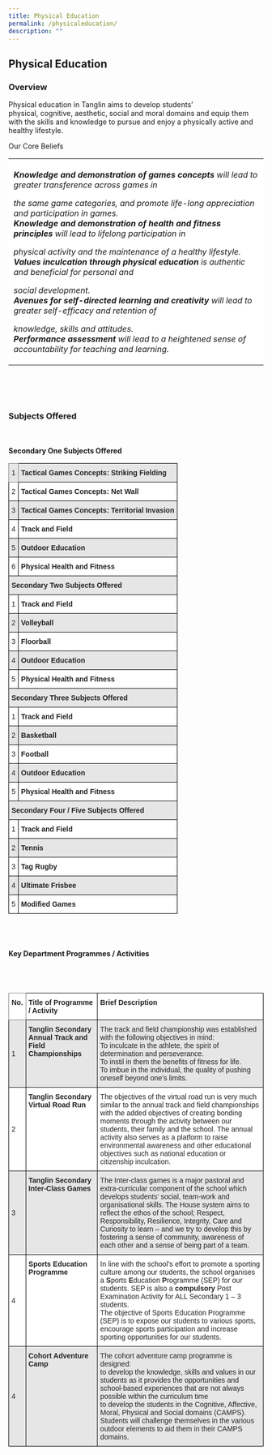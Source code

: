 ```yaml
---
title: Physical Education
permalink: /physicaleducation/
description: ""
---
```

## Physical Education


### Overview


Physical education in Tanglin aims to develop students’ physical, cognitive, aesthetic, social and moral domains and equip them with the skills and knowledge to pursue and enjoy a physically active and healthy lifestyle.  
  
Our Core Beliefs

<table style="box-sizing: inherit; border-collapse: collapse; border-spacing: 0px; max-width: 100%;"><tbody style="box-sizing: inherit;"><tr style="box-sizing: inherit; background: rgb(255, 255, 255);"><td style="box-sizing: inherit; padding: 5px 10px;"><p style="box-sizing: inherit; font-size: 1em;"><b style="box-sizing: inherit; font-weight: bold;"><i style="box-sizing: inherit;">Knowledge and demonstration of games concepts</i></b><i style="box-sizing: inherit;"><span style="box-sizing: inherit; font-weight: 400;">&nbsp;will lead to greater transference across games in</span></i></p><p style="box-sizing: inherit; font-size: 1em;"><i style="box-sizing: inherit;"><span style="box-sizing: inherit; font-weight: 400;">the same game categories, and promote life-long appreciation and participation in games.</span></i><br style="box-sizing: inherit;"><b style="box-sizing: inherit; font-weight: bold;"><i style="box-sizing: inherit;">Knowledge and demonstration of health and fitness principles</i></b><i style="box-sizing: inherit;"><span style="box-sizing: inherit; font-weight: 400;">&nbsp;will lead to lifelong participation in</span></i></p><p style="box-sizing: inherit; font-size: 1em;"><i style="box-sizing: inherit;"><span style="box-sizing: inherit; font-weight: 400;">physical activity and the maintenance of a healthy lifestyle.</span></i><br style="box-sizing: inherit;"><b style="box-sizing: inherit; font-weight: bold;"><i style="box-sizing: inherit;">Values inculcation through physical education&nbsp;</i></b><i style="box-sizing: inherit;"><span style="box-sizing: inherit; font-weight: 400;">is authentic and beneficial for personal and</span></i></p><p style="box-sizing: inherit; font-size: 1em;"><i style="box-sizing: inherit;"><span style="box-sizing: inherit; font-weight: 400;">social development.</span></i><br style="box-sizing: inherit;"><b style="box-sizing: inherit; font-weight: bold;"><i style="box-sizing: inherit;">Avenues for self-directed learning and creativity</i></b><i style="box-sizing: inherit;"><span style="box-sizing: inherit; font-weight: 400;">&nbsp;will lead to greater self-efficacy and retention of</span></i></p><p style="box-sizing: inherit; font-size: 1em;"><i style="box-sizing: inherit;"><span style="box-sizing: inherit; font-weight: 400;">knowledge, skills and attitudes.</span></i><br style="box-sizing: inherit;"><b style="box-sizing: inherit; font-weight: bold;"><i style="box-sizing: inherit;">Performance assessment</i></b><i style="box-sizing: inherit;"><span style="box-sizing: inherit; font-weight: 400;">&nbsp;will lead to a heightened sense of accountability for teaching and learning.&nbsp;</span></i></p></td></tr></tbody></table>
<br>
<br>
<br>

### Subjects Offered
<br>
<br>
<b>Secondary One Subjects Offered<b>
	<br>
	<style type="text/css">
.tg  {border-collapse:collapse;border-spacing:0;}
.tg td{border-color:black;border-style:solid;border-width:1px;font-family:Arial, sans-serif;font-size:14px;
  overflow:hidden;padding:10px 5px;word-break:normal;}
.tg th{border-color:black;border-style:solid;border-width:1px;font-family:Arial, sans-serif;font-size:14px;
  font-weight:normal;overflow:hidden;padding:10px 5px;word-break:normal;}
.tg .tg-l2bf{background-color:#FFF;color:#222;font-weight:bold;text-align:left;vertical-align:top}
.tg .tg-h5mn{background-color:#E6E6E6;color:#222;text-align:left;vertical-align:middle}
.tg .tg-xyrl{background-color:#E6E6E6;color:#222;text-align:left;vertical-align:top}
.tg .tg-zqst{background-color:#E6E6E6;border-color:inherit;color:#222;font-weight:bold;text-align:left;vertical-align:top}
.tg .tg-rs0e{background-color:#E6E6E6;color:#222;font-weight:bold;text-align:left;vertical-align:top}
.tg .tg-tsok{background-color:#FFF;color:#222;text-align:left;vertical-align:top}
.tg .tg-1ppo{background-color:#FFF;color:#222;text-align:left;vertical-align:middle}
</style>
<table class="tg">
<thead>
  <tr>
    <th class="tg-zqst"><span style="font-weight:400">1</span></th>
    <th class="tg-rs0e" colspan="2"><span style="font-weight:bold">Tactical Games Concepts: Striking Fielding</span></th>
  </tr>
</thead>
<tbody>
  <tr>
    <td class="tg-tsok"><span style="font-weight:400">2</span></td>
    <td class="tg-l2bf" colspan="2"><span style="font-weight:bold">Tactical Games Concepts: Net Wall</span></td>
  </tr>
  <tr>
    <td class="tg-xyrl"><span style="font-weight:400">3</span></td>
    <td class="tg-rs0e" colspan="2"><span style="font-weight:bold">Tactical Games Concepts: Territorial Invasion</span></td>
  </tr>
  <tr>
    <td class="tg-tsok"><span style="font-weight:400">4</span></td>
    <td class="tg-l2bf" colspan="2"><span style="font-weight:bold"> Track and Field</span></td>
  </tr>
  <tr>
    <td class="tg-xyrl"><span style="font-weight:400">5</span></td>
    <td class="tg-rs0e" colspan="2"><span style="font-weight:bold"> Outdoor Education</span></td>
  </tr>
  <tr>
    <td class="tg-tsok"><span style="font-weight:400">6</span></td>
    <td class="tg-l2bf" colspan="2"><span style="font-weight:bold"> Physical Health and Fitness</span></td>
  </tr>
  <tr>
    <td class="tg-rs0e" colspan="3"><span style="font-weight:bold">Secondary Two Subjects Offered</span></td>
  </tr>
  <tr>
    <td class="tg-tsok"><span style="font-weight:400">1</span></td>
    <td class="tg-l2bf" colspan="2"><span style="font-weight:bold">Track and Field</span></td>
  </tr>
  <tr>
    <td class="tg-xyrl"><span style="font-weight:400">2</span></td>
    <td class="tg-rs0e" colspan="2"><span style="font-weight:bold">Volleyball</span></td>
  </tr>
  <tr>
    <td class="tg-tsok"><span style="font-weight:400">3</span></td>
    <td class="tg-l2bf" colspan="2"><span style="font-weight:bold">Floorball</span></td>
  </tr>
  <tr>
    <td class="tg-xyrl"><span style="font-weight:400">4</span></td>
    <td class="tg-h5mn" colspan="2"> <span style="font-weight:bold">Outdoor Education</span></td>
  </tr>
  <tr>
    <td class="tg-tsok"><span style="font-weight:400">5</span></td>
    <td class="tg-1ppo" colspan="2"> <span style="font-weight:bold">Physical Health and Fitness</span></td>
  </tr>
  <tr>
    <td class="tg-rs0e" colspan="3"><span style="font-weight:bold">Secondary Three Subjects Offered</span></td>
  </tr>
  <tr>
    <td class="tg-tsok"><span style="font-weight:400">1</span></td>
    <td class="tg-l2bf" colspan="2"><span style="font-weight:bold">Track and Field</span></td>
  </tr>
  <tr>
    <td class="tg-xyrl"><span style="font-weight:400">2</span></td>
    <td class="tg-rs0e" colspan="2"><span style="font-weight:bold">Basketball</span></td>
  </tr>
  <tr>
    <td class="tg-tsok"><span style="font-weight:400">3</span></td>
    <td class="tg-l2bf" colspan="2"><span style="font-weight:bold">Football</span></td>
  </tr>
  <tr>
    <td class="tg-xyrl"><span style="font-weight:400">4</span></td>
    <td class="tg-rs0e" colspan="2"><span style="font-weight:bold">Outdoor Education</span></td>
  </tr>
  <tr>
    <td class="tg-tsok"><span style="font-weight:400">5</span></td>
    <td class="tg-l2bf" colspan="2"><span style="font-weight:bold">Physical Health and Fitness</span></td>
  </tr>
  <tr>
    <td class="tg-rs0e" colspan="3"><span style="font-weight:bold">Secondary Four / Five  Subjects Offered</span></td>
  </tr>
  <tr>
    <td class="tg-tsok"><span style="font-weight:400">1</span></td>
    <td class="tg-l2bf" colspan="2"><span style="font-weight:bold">Track and Field</span></td>
  </tr>
  <tr>
    <td class="tg-xyrl"><span style="font-weight:400">2</span></td>
    <td class="tg-rs0e" colspan="2"><span style="font-weight:bold">Tennis</span></td>
  </tr>
  <tr>
    <td class="tg-tsok"><span style="font-weight:400">3</span></td>
    <td class="tg-l2bf" colspan="2"><span style="font-weight:bold">Tag Rugby</span></td>
  </tr>
  <tr>
    <td class="tg-xyrl"><span style="font-weight:400">4</span></td>
    <td class="tg-rs0e" colspan="2"><span style="font-weight:bold">Ultimate Frisbee</span></td>
  </tr>
  <tr>
    <td class="tg-tsok"><span style="font-weight:400">5</span></td>
    <td class="tg-l2bf" colspan="2"><span style="font-weight:bold">Modified Games</span></td>
  </tr>
</tbody>
</table>
	<br>
	<br>
	
#### Key Department Programmes / Activities
	
<br>
	<br>
	<style type="text/css">
.tg  {border-collapse:collapse;border-spacing:0;}
.tg td{border-color:black;border-style:solid;border-width:1px;font-family:Arial, sans-serif;font-size:14px;
  overflow:hidden;padding:10px 5px;word-break:normal;}
.tg th{border-color:black;border-style:solid;border-width:1px;font-family:Arial, sans-serif;font-size:14px;
  font-weight:normal;overflow:hidden;padding:10px 5px;word-break:normal;}
.tg .tg-l2bf{background-color:#FFF;color:#222;font-weight:bold;text-align:left;vertical-align:top}
.tg .tg-h5mn{background-color:#E6E6E6;color:#222;text-align:left;vertical-align:middle}
.tg .tg-xyrl{background-color:#E6E6E6;color:#222;text-align:left;vertical-align:top}
.tg .tg-0f6e{background-color:#FFF;border-color:inherit;color:#222;font-weight:bold;text-align:left;vertical-align:top}
.tg .tg-rs0e{background-color:#E6E6E6;color:#222;font-weight:bold;text-align:left;vertical-align:top}
.tg .tg-1ppo{background-color:#FFF;color:#222;text-align:left;vertical-align:middle}
.tg .tg-tsok{background-color:#FFF;color:#222;text-align:left;vertical-align:top}
</style>
<table class="tg">
<thead>
  <tr>
    <th class="tg-0f6e"><span style="font-weight:bold">No.</span></th>
    <th class="tg-l2bf"><span style="font-weight:bold">Title of Programme / Activity</span></th>
    <th class="tg-l2bf"><span style="font-weight:bold">Brief Description</span></th>
  </tr>
</thead>
<tbody>
  <tr>
    <td class="tg-h5mn">1</td>
    <td class="tg-rs0e"><span style="font-weight:bold">Tanglin Secondary Annual Track and Field Championships</span></td>
    <td class="tg-xyrl"><span style="font-weight:400">The track and field championship was established with the following objectives in mind:</span><br><span style="font-weight:400">To inculcate in the athlete, the spirit of determination and perseverance.</span><br><span style="font-weight:400">To instil in them the benefits of fitness for life.</span><br><span style="font-weight:400">To imbue in the individual, the quality of pushing oneself beyond one’s limits.</span></td>
  </tr>
  <tr>
    <td class="tg-1ppo">2</td>
    <td class="tg-l2bf"><span style="font-weight:bold">Tanglin Secondary Virtual Road Run</span></td>
    <td class="tg-tsok"><span style="font-weight:400">The objectives of the virtual road run is very much similar to the annual track and field championships with the added objectives of creating bonding moments through the activity between our students, their family and the school. The annual activity also serves as a platform to raise environmental awareness and other educational objectives such as national education or citizenship inculcation.</span></td>
  </tr>
  <tr>
    <td class="tg-h5mn">3</td>
    <td class="tg-rs0e"><span style="font-weight:bold">Tanglin Secondary Inter-Class Games</span></td>
    <td class="tg-xyrl"><span style="font-weight:400">The Inter-class games is a major pastoral and extra-curricular component of the school which develops students’ social, team-work and organisational skills. The House system aims to reflect the ethos of the school; Respect, Responsibility, Resilience, Integrity, Care and Curiosity to learn – and we try to develop this by fostering a sense of community, awareness of each other and a sense of being part of a team.</span></td>
  </tr>
  <tr>
    <td class="tg-1ppo">4</td>
    <td class="tg-l2bf"><span style="font-weight:bold">Sports Education Programme</span></td>
    <td class="tg-tsok"><span style="font-weight:400">In line with the school’s effort to promote a sporting culture among our students, the school organises a </span><span style="font-weight:bold">S</span><span style="font-weight:400">ports </span><span style="font-weight:bold">E</span><span style="font-weight:400">ducation</span> <span style="font-weight:bold">P</span><span style="font-weight:400">rogramme (SEP) for our students. SEP is also a </span><span style="font-weight:bold">compulsory</span><span style="font-weight:400"> Post Examination Activity for ALL Secondary 1 – 3 students.</span><br><span style="font-weight:400">The objective of Sports Education Programme (SEP) is to expose our students to various sports, encourage sports participation and increase sporting opportunities for our students.</span></td>
  </tr>
  <tr>
    <td class="tg-h5mn">4</td>
    <td class="tg-rs0e"><span style="font-weight:bold">Cohort Adventure Camp</span></td>
    <td class="tg-xyrl"><span style="font-weight:400">The cohort adventure camp programme is designed:</span><br><span style="font-weight:400">to develop the knowledge, skills and values in our students as it provides the opportunities and school-based experiences that are not always possible within the curriculum time</span><br><span style="font-weight:400">to develop the students in the Cognitive, Affective, Moral, Physical and Social domains (CAMPS).</span><br><span style="font-weight:400">Students will challenge themselves in the various outdoor elements to aid them in their CAMPS domains.</span><br><span style="font-weight:400"> </span></td>
  </tr>
</tbody>
</table>
	
